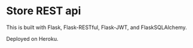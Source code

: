 # Store REST api

This is built with Flask, Flask-RESTful, Flask-JWT, and FlaskSQLAlchemy.

Deployed on Heroku.
